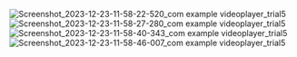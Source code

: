![Screenshot_2023-12-23-11-58-22-520_com example videoplayer_trial5](https://github.com/JiM35/Video-Player-trial-5/assets/48186310/4c997486-4580-4c99-b626-62db9d105371)
![Screenshot_2023-12-23-11-58-27-280_com example videoplayer_trial5](https://github.com/JiM35/Video-Player-trial-5/assets/48186310/c870cdf4-64d3-4f0a-8056-a8297b5ba913)
![Screenshot_2023-12-23-11-58-40-343_com example videoplayer_trial5](https://github.com/JiM35/Video-Player-trial-5/assets/48186310/64e8d66c-3225-40b7-a6da-832c94d9cb76)
![Screenshot_2023-12-23-11-58-46-007_com example videoplayer_trial5](https://github.com/JiM35/Video-Player-trial-5/assets/48186310/1065c835-788f-41fa-85e0-bf6f2e1ef20e)
